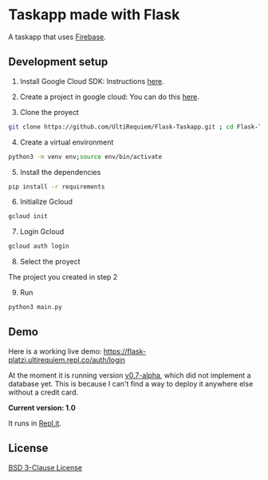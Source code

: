 # Taskapp made with Flask
A taskapp that uses [Firebase](https://firebase.google.com).

## Development setup
1. Install Google Cloud SDK: Instructions [here](https://cloud.google.com/sdk/docs/install).

2. Create a project in google cloud: You can do this [here](https://console.cloud.google.com/projectcreate).

3. Clone the proyect
```bash
git clone https://github.com/UltiRequiem/Flask-Taskapp.git ; cd Flask-Taskapp
```
4. Create a virtual environment
```bash
python3 -m venv env;source env/bin/activate
```
5. Install the dependencies
```bash
pip install -r requirements
```
6. Initialize Gcloud
```bash
gcloud init
```
7. Login Gcloud
```bash 
gcloud auth login
```
8. Select the proyect

The project you created in step 2

9. Run
```bash
python3 main.py
```

## Demo
Here is a working live demo: https://flask-platzi.ultirequiem.repl.co/auth/login

At the moment it is running version [v0.7-alpha](https://github.com/UltiRequiem/Flask-Taskapp/releases/tag/v0.7-alpha), which did not implement a database yet.
 This is because I can't find a way to deploy it anywhere else without a credit card.

**Current version: 1.0**

It runs in [Repl.it](https://repl.it).

## License
[BSD 3-Clause License](./LICENSE)

